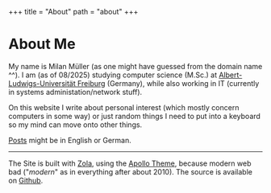 +++
title = "About"
path = "about"
+++

# About Me
My name is Milan Müller (as one might have guessed from the domain name ^^). 
I am (as of 08/2025) studying computer science (M.Sc.) at [Albert-Ludwigs-Universität Freiburg](https://uni-freiburg.de/) (Germany), while also working in IT (currently in systems administation/network stuff).

On this website I write about personal interest (which mostly concern computers in some way) or just random things I need to put into a keyboard so my mind can move onto other things.

[Posts](/posts/) might be in English or German.

---

The Site is built with [Zola](https://www.getzola.org/), using the [Apollo Theme](https://github.com/not-matthias/apollo), because modern web bad ("_modern_" as in everything after about 2010).
The source is available on [Github](https://github.com/milanmueller/milanmueller.github.io).
